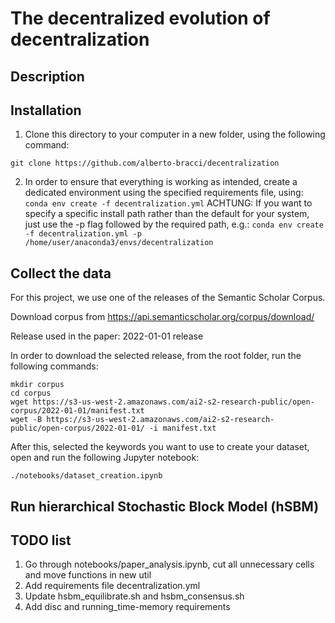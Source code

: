 # The decentralized evolution of decentralization

## Description

## Installation
1. Clone this directory to your computer in a new folder, using the following command:
```
git clone https://github.com/alberto-bracci/decentralization
```
2. In order to ensure that everything is working as intended, create a dedicated environment using the specified requirements file, using: 
```conda env create -f decentralization.yml```
ACHTUNG: If you want to specify a specific install path rather than the default for your system, just use the -p flag followed by the required path, e.g.: 
```conda env create -f decentralization.yml -p /home/user/anaconda3/envs/decentralization```

## Collect the data
For this project, we use one of the releases of the Semantic Scholar Corpus.

Download corpus from
https://api.semanticscholar.org/corpus/download/

Release used in the paper: 2022-01-01 release

In order to download the selected release, from the root folder, run the following commands:

```
mkdir corpus
cd corpus
wget https://s3-us-west-2.amazonaws.com/ai2-s2-research-public/open-corpus/2022-01-01/manifest.txt
wget -B https://s3-us-west-2.amazonaws.com/ai2-s2-research-public/open-corpus/2022-01-01/ -i manifest.txt
```

After this, selected the keywords you want to use to create your dataset, open and run the following Jupyter notebook:
```
./notebooks/dataset_creation.ipynb
```

## Run hierarchical Stochastic Block Model (hSBM)


## TODO list
1. Go through notebooks/paper_analysis.ipynb, cut all unnecessary cells and move functions in new util
1. Add requirements file decentralization.yml
1. Update hsbm_equilibrate.sh and hsbm_consensus.sh
1. Add disc and running_time-memory requirements